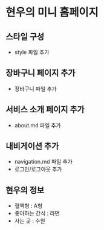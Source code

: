 # 현우의 미니 홈페이지

## 스타일 구성
- style 파일 추가

## 장바구니 페이지 추가
- 장바구니 파일 추가

## 서비스 소개 페이지 추가
- about.md 파일 추가

## 내비게이션 추가
- navigation.md 파일 추가
- 로그인/로그아웃 추가

## 현우의 정보
- 혈액형 : A형
- 좋아하는 간식 : 라면
- 사는 곳 : 수원
